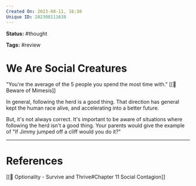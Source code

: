```yaml
---
Created On: 2023-08-11, 16:38
Unique ID: 202308111638
---
```

**Status:** #thought 

**Tags:** #review 

# We Are Social Creatures

"You're the average of the 5 people you spend the most time with."
[[🍾 Beware of Mimesis]]

In general, following the herd is a good thing. That direction has general kept the human race alive, and accelerating into a better future. 

But, it's not always correct. It's important to be aware of situations where following the herd isn't a good thing. Your parents would give the example of "If Jimmy jumped off a cliff would you do it?"





---
# References
[[📗 Optionality - Survive and Thrive#Chapter 11 Social Contagion]]